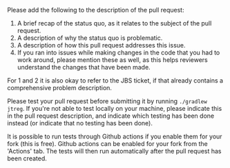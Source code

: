 Please add the following to the description of the pull request:

1. A brief recap of the status quo, as it relates to the subject of the pull request.
2. A description of why the status quo is problematic.
3. A description of how this pull request addresses this issue.
4. If you ran into issues while making changes in the code that you had to work around,
  please mention these as well, as this helps reviewers understand the changes that have been made.

For 1 and 2 it is also okay to refer to the JBS ticket, if that already contains a comprehensive
problem description.

Please test your pull request before submitting it by running `./gradlew jtreg`. If you're
not able to test locally on your machine, please indicate this in the pull request description,
and indicate which testing has been done instead (or indicate that no testing has been done).

It is possible to run tests through Github actions if you enable them for your fork (this is free).
Github actions can be enabled for your fork from the 'Actions' tab. The tests will then run
automatically after the pull request has been created.
